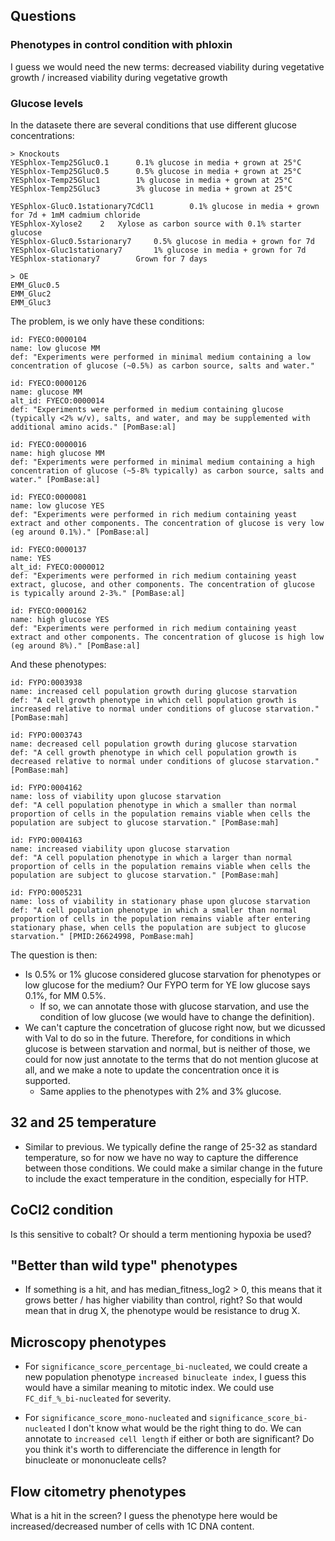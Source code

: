 ## Questions

### Phenotypes in control condition with phloxin

I guess we would need the new terms: decreased viability during vegetative growth / increased viability during vegetative growth

### Glucose levels

In the datasete there are several conditions that use different glucose concentrations:

```
> Knockouts
YESphlox-Temp25Gluc0.1		0.1% glucose in media + grown at 25°C
YESphlox-Temp25Gluc0.5		0.5% glucose in media + grown at 25°C
YESphlox-Temp25Gluc1		1% glucose in media + grown at 25°C
YESphlox-Temp25Gluc3		3% glucose in media + grown at 25°C

YESphlox-Gluc0.1stationary7CdCl1		0.1% glucose in media + grown for 7d + 1mM cadmium chloride
YESphlox-Xylose2	2	Xylose as carbon source with 0.1% starter glucose
YESphlox-Gluc0.5starionary7		0.5% glucose in media + grown for 7d 
YESphlox-Gluc1stationary7		1% glucose in media + grown for 7d 
YESphlox-stationary7		Grown for 7 days

> OE
EMM_Gluc0.5
EMM_Gluc2
EMM_Gluc3

```

The problem, is we only have these conditions:


```
id: FYECO:0000104
name: low glucose MM
def: "Experiments were performed in minimal medium containing a low concentration of glucose (~0.5%) as carbon source, salts and water."

id: FYECO:0000126
name: glucose MM
alt_id: FYECO:0000014
def: "Experiments were performed in medium containing glucose (typically <2% w/v), salts, and water, and may be supplemented with additional amino acids." [PomBase:al]

id: FYECO:0000016
name: high glucose MM
def: "Experiments were performed in minimal medium containing a high concentration of glucose (~5-8% typically) as carbon source, salts and water." [PomBase:al]

id: FYECO:0000081
name: low glucose YES
def: "Experiments were performed in rich medium containing yeast extract and other components. The concentration of glucose is very low (eg around 0.1%)." [PomBase:al]

id: FYECO:0000137
name: YES
alt_id: FYECO:0000012
def: "Experiments were performed in rich medium containing yeast extract, glucose, and other components. The concentration of glucose is typically around 2-3%." [PomBase:al]

id: FYECO:0000162
name: high glucose YES
def: "Experiments were performed in rich medium containing yeast extract and other components. The concentration of glucose is high low (eg around 8%)." [PomBase:al]
```
And these phenotypes:

```
id: FYPO:0003938
name: increased cell population growth during glucose starvation
def: "A cell growth phenotype in which cell population growth is increased relative to normal under conditions of glucose starvation." [PomBase:mah]

id: FYPO:0003743
name: decreased cell population growth during glucose starvation
def: "A cell growth phenotype in which cell population growth is decreased relative to normal under conditions of glucose starvation." [PomBase:mah]

id: FYPO:0004162
name: loss of viability upon glucose starvation
def: "A cell population phenotype in which a smaller than normal proportion of cells in the population remains viable when cells the population are subject to glucose starvation." [PomBase:mah]

id: FYPO:0004163
name: increased viability upon glucose starvation
def: "A cell population phenotype in which a larger than normal proportion of cells in the population remains viable when cells the population are subject to glucose starvation." [PomBase:mah]

id: FYPO:0005231
name: loss of viability in stationary phase upon glucose starvation
def: "A cell population phenotype in which a smaller than normal proportion of cells in the population remains viable after entering stationary phase, when cells the population are subject to glucose starvation." [PMID:26624998, PomBase:mah]
```

The question is then:

* Is 0.5% or 1% glucose considered glucose starvation for phenotypes or low glucose for the medium? Our FYPO term for YE low glucose says 0.1%, for MM 0.5%.
  * If so, we can annotate those with glucose starvation, and use the condition of low glucose (we would have to change the definition).
* We can't capture the concetration of glucose right now, but we dicussed with Val to do so in the future. Therefore, for conditions in which glucose is between starvation and normal, but is neither of those, we could for now just annotate to the terms that do not mention glucose at all, and we make a note to update the concentration once it is supported.
  * Same applies to the phenotypes with 2% and 3% glucose.

## 32 and 25 temperature

* Similar to previous. We typically define the range of 25-32 as standard temperature, so for now we have no way to capture the difference between those conditions. We could make a similar change in the future to include the exact temperature in the condition, especially for HTP.

## CoCl2 condition

Is this sensitive to cobalt? Or should a term mentioning hypoxia be used?

## "Better than wild type" phenotypes

* If something is a hit, and has median_fitness_log2 > 0, this means that it grows better / has higher viability than control, right? So that would mean that in drug X, the phenotype would be resistance to drug X.

## Microscopy phenotypes

* For `significance_score_percentage_bi-nucleated`, we could create a new population phenotype `increased binucleate index`, I guess this would have a similar meaning to mitotic index. We could use `FC_dif_%_bi-nucleated` for severity.

* For `significance_score_mono-nucleated` and `significance_score_bi-nucleated` I don't know what would be the right thing to do. We can annotate to `increased cell length` if either or both are significant? Do you think it's worth to differenciate the difference in length for binucleate or mononucleate cells?

## Flow citometry phenotypes

What is a hit in the screen? I guess the phenotype here would be increased/decreased number of cells with 1C DNA content.